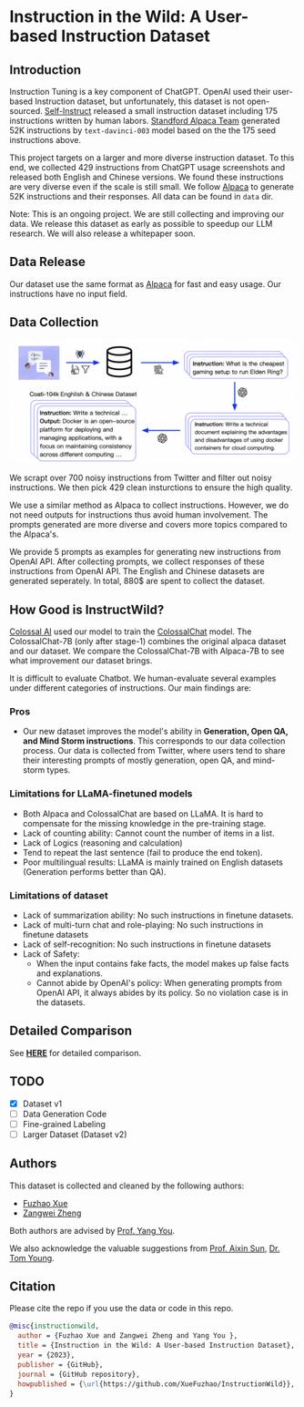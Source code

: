 # Instruction in the Wild: A User-based Instruction Dataset

## Introduction

Instruction Tuning is a key component of ChatGPT. OpenAI used their user-based Instruction dataset, but unfortunately, this dataset is not open-sourced. [Self-Instruct](https://github.com/yizhongw/self-instruct) released a small instruction dataset including 175 instructions written by human labors. [Standford Alpaca Team](https://github.com/tatsu-lab/stanford_alpaca) generated 52K instructions by `text-davinci-003` model based on the the 175 seed instructions above.

This project targets on a larger and more diverse instruction dataset. To this end, we collected 429 instructions from ChatGPT usage screenshots and released both English and Chinese versions. We found these instructions are very diverse even if the scale is still small. We follow [Alpaca](https://github.com/tatsu-lab/stanford_alpaca) to generate 52K instructions and their responses. All data can be found in `data` dir.

Note: This is an ongoing project. We are still collecting and improving our data. We release this dataset as early as possible to speedup our LLM research. We will also release a whitepaper soon.

## Data Release

Our dataset use the same format as [Alpaca](https://github.com/tatsu-lab/stanford_alpaca) for fast and easy usage. Our instructions have no input field.

## Data Collection

![data_collection](./imgs/data-collect.png)

We scrapt over 700 noisy instructions from Twitter and filter out noisy instructions. We then pick 429 clean insturctions to ensure the high quality.

We use a similar method as Alpaca to collect instructions. However, we do not need outputs for instructions thus avoid human involvement. The prompts generated are more diverse and covers more topics compared to the Alpaca's.

We provide 5 prompts as examples for generating new instructions from OpenAI API. After collecting prompts, we collect responses of these instructions from OpenAI API. The English and Chinese datasets are generated seperately. In total, 880$ are spent to collect the dataset.

## How Good is InstructWild?

[Colossal AI](https://colossalai.org/) used our model to train the [ColossalChat](https://github.com/hpcaitech/ColossalAI/tree/main/applications/Chat) model. The ColossalChat-7B (only after stage-1) combines the original alpaca dataset and our dataset. We compare the ColossalChat-7B with Alpaca-7B to see what improvement our dataset brings.

It is difficult to evaluate Chatbot. We human-evaluate several examples under different categories of instructions. Our main findings are:

### Pros

- Our new dataset improves the model's ability in **Generation, Open QA, and Mind Storm instructions**. This corresponds to our data collection process. Our data is collected from Twitter, where users tend to share their interesting prompts of mostly generation, open QA, and mind-storm types.

### Limitations for LLaMA-finetuned models

- Both Alpaca and ColossalChat are based on LLaMA. It is hard to compensate for the missing knowledge in the pre-training stage.
- Lack of counting ability: Cannot count the number of items in a list.
- Lack of Logics (reasoning and calculation)
- Tend to repeat the last sentence (fail to produce the end token).
- Poor multilingual results: LLaMA is mainly trained on English datasets (Generation performs better than QA).

### Limitations of dataset

- Lack of summarization ability: No such instructions in finetune datasets.
- Lack of multi-turn chat and role-playing: No such instructions in finetune datasets
- Lack of self-recognition: No such instructions in finetune datasets
- Lack of Safety:
  - When the input contains fake facts, the model makes up false facts and explanations.
  - Cannot abide by OpenAI's policy: When generating prompts from OpenAI API, it always abides by its policy. So no violation case is in the datasets.

## Detailed Comparison

See [**HERE**](./compare.md) for detailed comparison.

## TODO

- [x] Dataset v1
- [ ] Data Generation Code
- [ ] Fine-grained Labeling
- [ ] Larger Dataset (Dataset v2)

## Authors

This dataset is collected and cleaned by the following authors:

- [Fuzhao Xue](https://xuefuzhao.github.io/)
- [Zangwei Zheng](https://zhengzangw.github.io/)

Both authors are advised by [Prof. Yang You](https://www.comp.nus.edu.sg/~youy/).

We also acknowledge the valuable suggestions from [Prof. Aixin Sun](https://personal.ntu.edu.sg/axsun/), [Dr. Tom Young](https://tomyoung903.github.io/).

## Citation

Please cite the repo if you use the data or code in this repo.

```bibtex
@misc{instructionwild,
  author = {Fuzhao Xue and Zangwei Zheng and Yang You },
  title = {Instruction in the Wild: A User-based Instruction Dataset},
  year = {2023},
  publisher = {GitHub},
  journal = {GitHub repository},
  howpublished = {\url{https://github.com/XueFuzhao/InstructionWild}},
}
```
